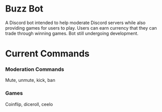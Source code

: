 ﻿# Buzz Bot

A Discord bot intended to help moderate Discord servers while also providing games for users to play. Users can earn currency that they can trade through winning games. Bot still undergoing development.


# Current Commands

### Moderation Commands

Mute, unmute, kick, ban

### Games

Coinflip, diceroll, ceelo
